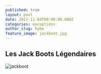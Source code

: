 ```yaml
---
published: true
layout: post
date: 2017-11-04T00:00:00.000Z
categories: exceptions
author_slug: hyke
feature_image: jackboot.jpg
---
```

## Les Jack Boots Légendaires

![jackboot]({{site.url}}/{{site.baseurl}}img/jackboot.jpg)

